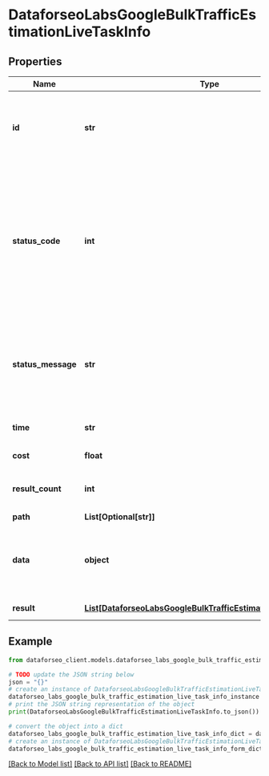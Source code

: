 # DataforseoLabsGoogleBulkTrafficEstimationLiveTaskInfo


## Properties

Name | Type | Description | Notes
------------ | ------------- | ------------- | -------------
**id** | **str** | task identifier unique task identifier in our system in the UUID format | [optional] 
**status_code** | **int** | status code of the task generated by DataForSEO, can be within the following range: 10000-60000 you can find the full list of the response codes here | [optional] 
**status_message** | **str** | informational message of the task you can find the full list of general informational messages here | [optional] 
**time** | **str** | execution time, seconds | [optional] 
**cost** | **float** | total tasks cost, USD | [optional] 
**result_count** | **int** | number of elements in the result array | [optional] 
**path** | **List[Optional[str]]** | URL path | [optional] 
**data** | **object** | contains the same parameters that you specified in the POST request | [optional] 
**result** | [**List[DataforseoLabsGoogleBulkTrafficEstimationLiveResultInfo]**](DataforseoLabsGoogleBulkTrafficEstimationLiveResultInfo.md) | array of results | [optional] 

## Example

```python
from dataforseo_client.models.dataforseo_labs_google_bulk_traffic_estimation_live_task_info import DataforseoLabsGoogleBulkTrafficEstimationLiveTaskInfo

# TODO update the JSON string below
json = "{}"
# create an instance of DataforseoLabsGoogleBulkTrafficEstimationLiveTaskInfo from a JSON string
dataforseo_labs_google_bulk_traffic_estimation_live_task_info_instance = DataforseoLabsGoogleBulkTrafficEstimationLiveTaskInfo.from_json(json)
# print the JSON string representation of the object
print(DataforseoLabsGoogleBulkTrafficEstimationLiveTaskInfo.to_json())

# convert the object into a dict
dataforseo_labs_google_bulk_traffic_estimation_live_task_info_dict = dataforseo_labs_google_bulk_traffic_estimation_live_task_info_instance.to_dict()
# create an instance of DataforseoLabsGoogleBulkTrafficEstimationLiveTaskInfo from a dict
dataforseo_labs_google_bulk_traffic_estimation_live_task_info_form_dict = dataforseo_labs_google_bulk_traffic_estimation_live_task_info.from_dict(dataforseo_labs_google_bulk_traffic_estimation_live_task_info_dict)
```
[[Back to Model list]](../README.md#documentation-for-models) [[Back to API list]](../README.md#documentation-for-api-endpoints) [[Back to README]](../README.md)


